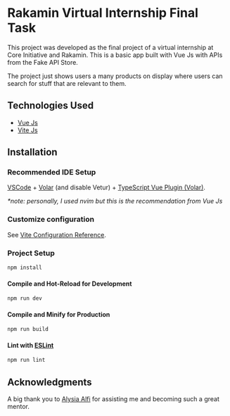 # Rakamin Virtual Internship Final Task

This project was developed as the final project of a virtual internship at Core Initiative and Rakamin. This is a basic app built with Vue Js with APIs from the Fake API Store. 

The project just shows users a many products on display where users can search for stuff that are relevant to them.

## Technologies Used

- [Vue Js](https://vuejs.org/)
- [Vite Js](vitejs.dev)

## Installation

### Recommended IDE Setup

[VSCode](https://code.visualstudio.com/) + [Volar](https://marketplace.visualstudio.com/items?itemName=Vue.volar) (and disable Vetur) + [TypeScript Vue Plugin (Volar)](https://marketplace.visualstudio.com/items?itemName=Vue.vscode-typescript-vue-plugin).

<i>*note: personally, I used nvim but this is the recommendation from Vue Js</i>

### Customize configuration

See [Vite Configuration Reference](https://vitejs.dev/config/).

### Project Setup

```sh
npm install
```

#### Compile and Hot-Reload for Development

```sh
npm run dev
```

#### Compile and Minify for Production

```sh
npm run build
```

#### Lint with [ESLint](https://eslint.org/)

```sh
npm run lint
```

## Acknowledgments

A big thank you to [Alysia Alfi](https://github.com/alysialfi) for assisting me and becoming such a great mentor.
